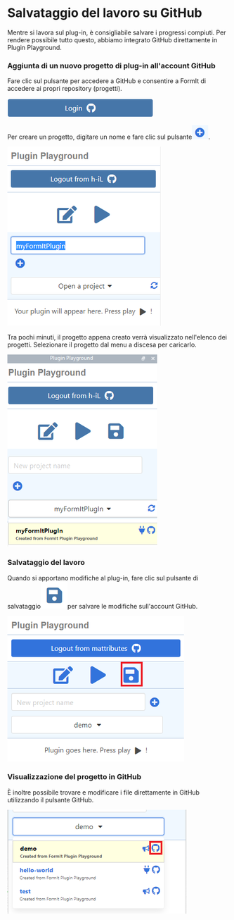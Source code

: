 # Salvataggio del lavoro su GitHub

Mentre si lavora sul plug-in, è consigliabile salvare i progressi compiuti. Per rendere possibile tutto questo, abbiamo integrato GitHub direttamente in Plugin Playground.

### Aggiunta di un nuovo progetto di plug-in all'account GitHub

Fare clic sul pulsante per accedere a GitHub e consentire a FormIt di accedere ai propri repository (progetti).

![](<../../../.gitbook/assets/image (51).png>)

Per creare un progetto, digitare un nome e fare clic sul pulsante![](<../../../.gitbook/assets/image (58).png>).

![](<../../../.gitbook/assets/image (45).png>)

Tra pochi minuti, il progetto appena creato verrà visualizzato nell'elenco dei progetti. Selezionare il progetto dal menu a discesa per caricarlo.

![](<../../../.gitbook/assets/image (73).png>)

### Salvataggio del lavoro

Quando si apportano modifiche al plug-in, fare clic sul pulsante di salvataggio![](<../../../.gitbook/assets/image (40).png>)per salvare le modifiche sull'account GitHub.

![](<../../../.gitbook/assets/save a plugin.png>)

### Visualizzazione del progetto in GitHub

È inoltre possibile trovare e modificare i file direttamente in GitHub utilizzando il pulsante GitHub.

![](<../../../.gitbook/assets/view in github.png>)

###
